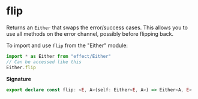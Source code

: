 # flip

Returns an `Either` that swaps the error/success cases. This allows you to
use all methods on the error channel, possibly before flipping back.

To import and use `flip` from the "Either" module:

```ts
import * as Either from "effect/Either"
// Can be accessed like this
Either.flip
```

**Signature**

```ts
export declare const flip: <E, A>(self: Either<E, A>) => Either<A, E>
```
